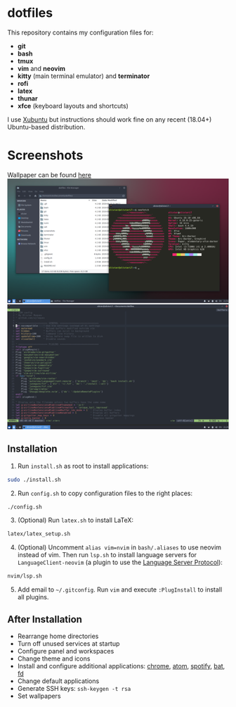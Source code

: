 # dotfiles

This repository contains my configuration files for:
- **git**
- **bash**
- **tmux**
- **vim** and **neovim**
- **kitty** (main terminal emulator) and **terminator**
- **rofi**
- **latex**
- **thunar**
- **xfce** (keyboard layouts and shortcuts)

I use [Xubuntu](https://xubuntu.org/) but instructions should work fine on any recent (18.04+) Ubuntu-based distribution.


# Screenshots
Wallpaper can be found [here](./screenshots/wallpaper.png)
![Kitty and Thunar](./screenshots/shell.png)
![Vim](./screenshots/vim.png)


## Installation
1. Run `install.sh` as root to install applications:
```sh
sudo ./install.sh
```
2. Run `config.sh` to copy configuration files to the right places:
```sh
./config.sh
```
3. (Optional) Run `latex.sh` to install LaTeX:
```sh
latex/latex_setup.sh
```
4. (Optional) Uncomment `alias vim=nvim` in `bash/.aliases` to use neovim instead of vim. Then run `lsp.sh` to install language servers for `LanguageClient-neovim` (a plugin to use the [Language Server Protocol](https://langserver.org)):
```sh
nvim/lsp.sh
```
5. Add email to `~/.gitconfig`. Run `vim` and execute `:PlugInstall` to install all plugins.


## After Installation
- Rearrange home directories
- Turn off unused services at startup
- Configure panel and workspaces
- Change theme and icons
- Install and configure additional applications: [chrome](https://www.google.com/chrome/), [atom](https://atom.io), [spotify](https://www.spotify.com/uk/download/linux/), [bat](https://github.com/sharkdp/bat), [fd](https://github.com/sharkdp/fd)
- Change default applications
- Generate SSH keys: `ssh-keygen -t rsa`
- Set wallpapers
